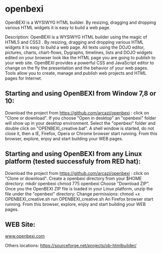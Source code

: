 # openbexi
OpenBEXI is a WYSIWYG HTML builder. By resizing, dragging and dropping various HTML widgets it is easy to build a web page.

Description:
OpenBEXI is a WYSIWYG HTML builder using the magic of HTML5 and CSS3 . By resizing, dragging and dropping various HTML widgets it is easy to build a web page. 
All texts using the DOJO editor, pictures, charts, chart-flows, Dygraphs, timelines, lists and DOJO widgets edited on your browser look like the HTML page you are going to publish to your web site. 
OpenBEXI provides a powerful CSS and JavaScript editor to change on the fly the presentation and the behavior of your web pages.
Tools allow you to create, manage and publish web projects and HTML pages for Internet.

Starting and using OpenBEXI from Window 7,8 or 10:
--------------------------------------------------
Download the project from https://github.com/arcazj/openbexi : click on "Clone or download".
If you choose "Open in desktop" an "openbexi" folder will show up in your desktop environment.
Select the "openbexi" folder and double click on "OPENBEXI_creative.bat".
A shell window  is started, do not close it, then a IE, Firefox, Opera or Chrome browser start running.
From this browser, explore, enjoy and start building your WEB pages. 

Starting and using OpenBEXI from any Linux platform (tested successfuly from RED hat):
--------------------------------------------------------------------------------------
Download the project from https://github.com/arcazj/openbexi : click on "Clone or download".
Create a openbexi directory from your $HOME directory:
mkdir openbexi
chmod 775 openbexi
Choose "Download ZIP".
Once you the OpenBEXI ZIP file is loaded in your Linux platform, unzip the file under the "openbexi" directory:
Change permissions: 
chmod +x OPENBEXI_creative.sh
run OPENBEXI_creative.sh
An Firefox browser start running.
From this browser, explore, enjoy and start building your WEB pages. 

WEB Site:
---------
www.openbexi.com

Others locations:
https://sourceforge.net/projects/ob-htmlbuilder/



